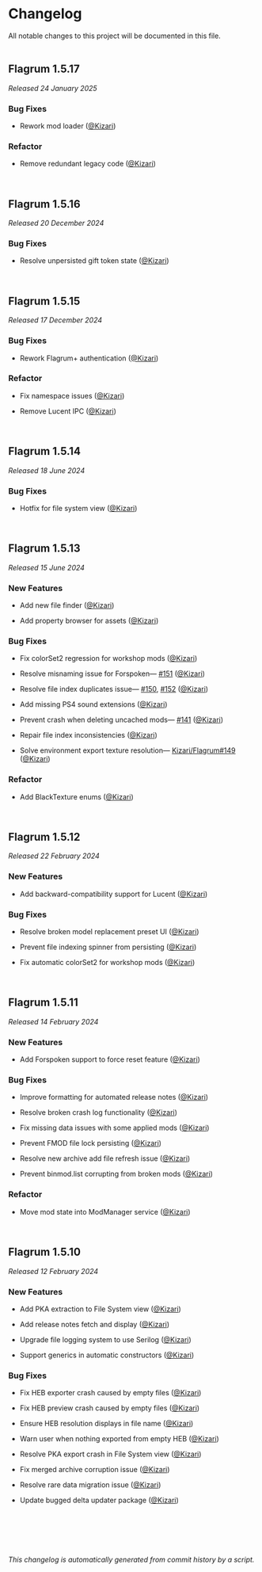 # Changelog

All notable changes to this project will be documented in this file.  
&nbsp;

## Flagrum 1.5.17

_Released 24 January 2025_


### Bug Fixes

- Rework mod loader ([@Kizari](https://github.com/Kizari))


### Refactor

- Remove redundant legacy code ([@Kizari](https://github.com/Kizari))


&nbsp;
## Flagrum 1.5.16

_Released 20 December 2024_


### Bug Fixes

- Resolve unpersisted gift token state ([@Kizari](https://github.com/Kizari))


&nbsp;
## Flagrum 1.5.15

_Released 17 December 2024_


### Bug Fixes

- Rework Flagrum+ authentication ([@Kizari](https://github.com/Kizari))


### Refactor

- Fix namespace issues ([@Kizari](https://github.com/Kizari))

- Remove Lucent IPC ([@Kizari](https://github.com/Kizari))


&nbsp;
## Flagrum 1.5.14

_Released 18 June 2024_


### Bug Fixes

- Hotfix for file system view ([@Kizari](https://github.com/Kizari))


&nbsp;
## Flagrum 1.5.13

_Released 15 June 2024_


### New Features

- Add new file finder ([@Kizari](https://github.com/Kizari))

- Add property browser for assets ([@Kizari](https://github.com/Kizari))


### Bug Fixes

- Fix colorSet2 regression for workshop mods ([@Kizari](https://github.com/Kizari))

- Resolve misnaming issue for Forspoken—
[#151](https://github.com/Kizari/Flagrum/issues/151) ([@Kizari](https://github.com/Kizari))

- Resolve file index duplicates issue—
[#150](https://github.com/Kizari/Flagrum/issues/150), [#152](https://github.com/Kizari/Flagrum/issues/152) ([@Kizari](https://github.com/Kizari))

- Add missing PS4 sound extensions ([@Kizari](https://github.com/Kizari))

- Prevent crash when deleting uncached mods—
[#141](https://github.com/Kizari/Flagrum/issues/141) ([@Kizari](https://github.com/Kizari))

- Repair file index inconsistencies ([@Kizari](https://github.com/Kizari))

- Solve environment export texture resolution—
[Kizari/Flagrum#149](https://github.com/Kizari/Flagrum/issues/Kizari/Flagrum#149) ([@Kizari](https://github.com/Kizari))


### Refactor

- Add BlackTexture enums ([@Kizari](https://github.com/Kizari))


&nbsp;
## Flagrum 1.5.12

_Released 22 February 2024_


### New Features

- Add backward-compatibility support for Lucent ([@Kizari](https://github.com/Kizari))


### Bug Fixes

- Resolve broken model replacement preset UI ([@Kizari](https://github.com/Kizari))

- Prevent file indexing spinner from persisting ([@Kizari](https://github.com/Kizari))

- Fix automatic colorSet2 for workshop mods ([@Kizari](https://github.com/Kizari))


&nbsp;
## Flagrum 1.5.11

_Released 14 February 2024_


### New Features

- Add Forspoken support to force reset feature ([@Kizari](https://github.com/Kizari))


### Bug Fixes

- Improve formatting for automated release notes ([@Kizari](https://github.com/Kizari))

- Resolve broken crash log functionality ([@Kizari](https://github.com/Kizari))

- Fix missing data issues with some applied mods ([@Kizari](https://github.com/Kizari))

- Prevent FMOD file lock persisting ([@Kizari](https://github.com/Kizari))

- Resolve new archive add file refresh issue ([@Kizari](https://github.com/Kizari))

- Prevent binmod.list corrupting from broken mods ([@Kizari](https://github.com/Kizari))


### Refactor

- Move mod state into ModManager service ([@Kizari](https://github.com/Kizari))


&nbsp;
## Flagrum 1.5.10

_Released 12 February 2024_


### New Features

- Add PKA extraction to File System view ([@Kizari](https://github.com/Kizari))

- Add release notes fetch and display ([@Kizari](https://github.com/Kizari))

- Upgrade file logging system to use Serilog ([@Kizari](https://github.com/Kizari))

- Support generics in automatic constructors ([@Kizari](https://github.com/Kizari))


### Bug Fixes

- Fix HEB exporter crash caused by empty files ([@Kizari](https://github.com/Kizari))

- Fix HEB preview crash caused by empty files ([@Kizari](https://github.com/Kizari))

- Ensure HEB resolution displays in file name ([@Kizari](https://github.com/Kizari))

- Warn user when nothing exported from empty HEB ([@Kizari](https://github.com/Kizari))

- Resolve PKA export crash in File System view ([@Kizari](https://github.com/Kizari))

- Fix merged archive corruption issue ([@Kizari](https://github.com/Kizari))

- Resolve rare data migration issue ([@Kizari](https://github.com/Kizari))

- Update bugged delta updater package ([@Kizari](https://github.com/Kizari))


&nbsp;

&nbsp;
---
*This changelog is automatically generated from commit history by a script.*
